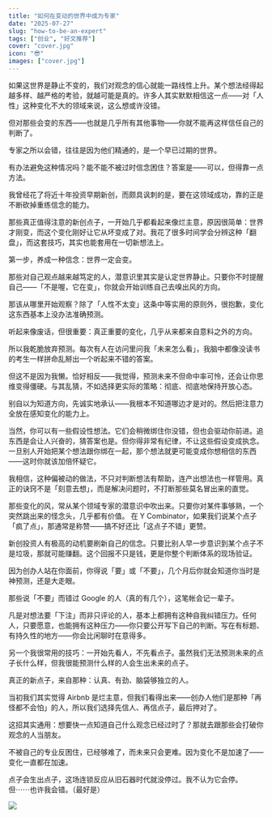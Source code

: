 ```yaml
---
title: "如何在变动的世界中成为专家"
date: "2025-07-27"
slug: "how-to-be-an-expert"
tags: ["创业", "好文推荐"]
cover: "cover.jpg"
icon: "😎"
images: ["cover.jpg"]
---
```

如果这世界是静止不变的，我们对观念的信心就能一路线性上升。某个想法经得起越多样、越严格的考验，就越可能是真的。许多人其实默默相信这一点——对「人性」这种变化不大的领域来说，这么想或许没错。



但对那些会变的东西——也就是几乎所有其他事物——你就不能再这样信任自己的判断了。



专家之所以会错，往往是因为他们精通的，是一个早已过期的世界。



有办法避免这种情况吗？能不能不被过时信念困住？答案是——可以，但得靠一点方法。



我曾经花了将近十年投资早期新创，而颇具讽刺的是，要在这领域成功，靠的正是不断砍掉重练信念的能力。



那些真正值得注意的新创点子，一开始几乎都看起来像烂主意，原因很简单：世界才刚变，而这个变化刚好让它从坏变成了对。我花了很多时间学会分辨这种「翻盘」，而这套技巧，其实也能套用在一切新想法上。



第一步，养成一种信念：世界一定会变。



那些对自己观点越来越笃定的人，潜意识里其实是认定世界静止。只要你不时提醒自己——「不是喔，它在变」，你就会开始训练自己去嗅出风的方向。



那该从哪里开始观察？除了「人性不太变」这条中等实用的原则外，很抱歉，变化这东西基本上没办法准确预测。



听起来像废话，但很重要：真正重要的变化，几乎从来都来自意料之外的方向。



所以我乾脆放弃预测。每次有人在访问里问我「未来怎么看」，我脑中都像没读书的考生一样拼命乱掰出一个听起来不错的答案。



但这不是因为我懒。恰好相反——我觉得，预测未来不但命中率可怜，还会让你思维变得僵硬。与其乱猜，不如选择更实际的策略：彻底、彻底地保持开放心态。



别自以为知道方向，先诚实地承认——我根本不知道哪边才是对的。然后把注意力全放在感知变化的能力上。



当然，你可以有一些假设性想法。它们会稍微绑住你没错，但也会驱动你前进。追东西是会让人兴奋的，猜答案也是。但你得非常有纪律，不让这些假设变成执念。
一旦别人开始把某个想法跟你绑在一起，那个想法就更可能变成你想相信的东西——这时你就该加倍怀疑它。



我相信，这种偏被动的做法，不只对判断想法有帮助，连产出想法也一样管用。真正的诀窍不是「刻意去想」，而是解决问题时，不打断那些莫名冒出来的直觉。



那些变化的风，常从某个领域专家的潜意识中吹出来。只要你对某件事够熟，一个突然跳出来的怪念头，几乎都有价值。
在 Y Combinator，如果我们说某个点子「疯了点」，那通常是称赞——搞不好还比「这点子不错」更赞。



新创投资人有极高的动机要刷新自己的信念。只要比别人早一步意识到某个点子不是垃圾，那就可能赚翻。这个回报不只是钱，更是你整个判断体系的现场验证。



因为创办人站在你面前，你得说「要」或「不要」，几个月后你就会知道你当时是神预测，还是大走眼。



那些说「不要」而错过 Google 的人（真的有几个），这笔帐会记一辈子。



凡是对想法要「下注」而非只评论的人，基本上都拥有这种自我纠错压力。任何人，只要愿意，也能拥有这种压力——你只要公开写下自己的判断。写在有标题、有持久性的地方——你会比闲聊时在意得多。



另一个我很常用的技巧：一开始先看人，不先看点子。虽然我们无法预测未来的点子长什么样，但我很能预测什么样的人会生出未来的点子。



真正的新点子，来自那种：认真、有劲、脑袋够独立的人。



当初我们其实觉得 Airbnb 是烂主意，但我们看得出来——创办人他们是那种「再怪都不会怕」的人，所以我们选择先信人、再信点子，最后押对了。



这招其实通用：想要快一点知道自己什么观念已经过时了？那就去跟那些会打破你观念的人当朋友。



不被自己的专业反困住，已经够难了，而未来只会更难。因为变化不是加速了——变化一直都在加速。



点子会生出点子，这场连锁反应从旧石器时代就没停过。我不认为它会停。
但⋯⋯也许我会错。（最好是）




![](https://prod-files-secure.s3.us-west-2.amazonaws.com/112d0858-5090-4d34-a606-b75eb8d65fd2/46476355-9cf3-4e99-9b7a-3531bc426380/1000202064.png?X-Amz-Algorithm=AWS4-HMAC-SHA256&X-Amz-Content-Sha256=UNSIGNED-PAYLOAD&X-Amz-Credential=ASIAZI2LB4663MN4OI2P%2F20251022%2Fus-west-2%2Fs3%2Faws4_request&X-Amz-Date=20251022T191109Z&X-Amz-Expires=3600&X-Amz-Security-Token=IQoJb3JpZ2luX2VjEHoaCXVzLXdlc3QtMiJIMEYCIQDqcfz%2BBV5rYKp5ILcgUFVYVWkWnHyxdQ099sGeivu1oQIhAOoWgxkAxWPZygetIdOd4pIfwBcEiyRE%2BlAQ26d1kuBoKv8DCDMQABoMNjM3NDIzMTgzODA1IgyW4RdZ8gFSLCaGZXQq3AOc4HLRmL0utJYoDHGOrZREZz%2FDyhOAQnlbFMKva8V%2FsleXFBUcfFbWq1eow0YUaNqBNzk4gMSqlc%2FnJ9Y%2FCUIRuIBoHSCspv0i9lXGIBrVtf%2F1c2bHgjF9ebrAYg%2FGJ20%2FmnFq0f1ENCXhzUVEfeFDPuWKGPjIYjFOs0ZiP%2B3oivf%2F%2BNsS0j7s0myRtQqIh0%2FgjqKbfMj%2F53nx%2F6V2uMc3QU6RNQR%2BJU5zx9%2BEqVQnU8OEx4xwsYODOaRSkXdDScFDjdIs71SQv2TFUkZAYglc7sSfkuMlRhqf0zxX0%2FJLbPug%2F9MuoV6Z7zS1oAUprhveGEgq201jon1aUb4vhm%2BMhoJIajBVcAvKRTR5wBoUI4jVN3oHf7F5ILN9LqyNbKC9KbW96lp2bZCdFSwI1hZrgRaoPDcHsDHxD4j3tOuknz7mCH5%2FyukDi1qY7pZq4vPtubJyUDEwA0KlBkglw6m2sLWyyR4higcl2anhzw9JK6vtoCd%2BzZQnd3UBbTyEcOAIXWo4zQV%2FkwGShReXxPoG7DONj6Wt%2BKQ9J9OidP6u8JtD6VjVHxh7kHdYiHnJ%2FK3bPb11VcrlTjcKZ%2BZFsKPSFE28P%2BWMotjGJtJYs%2BvN3VIzFn%2FRd8iTYb7KsDDHt%2BTHBjqkASY7rJPE6N5XQLYYftAQBmtODaajXRyzc6sDFnqCH4Xdy0NYbNzrvW30MJ2ej1VSKbaqRjUrztM3z9cEKbkXGgg4%2BjWOL2Uc159TdnuESJSRkO1bLEEfwGb8WzVYNGAlRfT25novn75w2NB0WMUbL9GrDUxsb4rpRHN5BS4H34bjKOipFeSgvXtiq1MECP2cKgo9dAQYs7EXyZpIjW%2Bm3faPh46S&X-Amz-Signature=6c2087b86c0a27edac19ac2eb84959c269b3bb89cc552c63c7dddc6e3e53dc66&X-Amz-SignedHeaders=host&x-amz-checksum-mode=ENABLED&x-id=GetObject)

